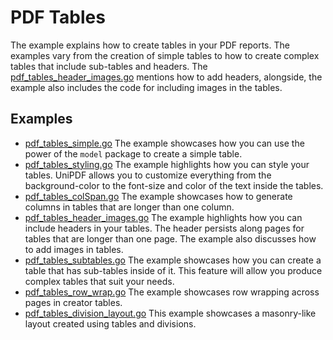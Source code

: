 # PDF Tables

The example explains how to create tables in your PDF reports. The examples vary from the creation of simple tables to how to create complex tables that include sub-tables and headers. The [pdf_tables_header_images.go](pdf_tables_header_images.go) mentions how to add headers, alongside, the example also includes the code for including images in the tables. 

## Examples

- [pdf_tables_simple.go](pdf_tables_simple.go) The example showcases how you can use the power of the `model` package to create a simple table.  
- [pdf_tables_styling.go](pdf_tables_styling.go) The example highlights how you can style your tables. UniPDF allows you to customize everything from the background-color to the font-size and color of the text inside the tables. 
- [pdf_tables_colSpan.go](pdf_tables_colSpan.go) The example showcases how to generate columns in tables that are longer than one column. 
- [pdf_tables_header_images.go](pdf_tables_header_images.go) The example highlights how you can include headers in your tables. The header persists along pages for tables that are longer than one page. The example also discusses how to add images in tables. 
- [pdf_tables_subtables.go](pdf_tables_subtables.go) The example showcases how you can create a table that has sub-tables inside of it. This feature will allow you produce complex tables that suit your needs. 
- [pdf_tables_row_wrap.go](pdf_tables_row_wrap.go) The example showcases row wrapping across pages in creator tables.
- [pdf_tables_division_layout.go](pdf_tables_division_layout.go) This example showcases a masonry-like layout created using tables and divisions.
